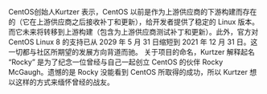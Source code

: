   CentOS创始人Kurtzer 表示，CentOS 以前是作为上游供应商的下游构建而存在的（它在上游供应商之后接收补丁和更新），给开发者提供了稳定的 Linux 版本。而它未来将转移到上游构建（包含为上游供应商测试补丁和更新）。此外，官方对 CentOS Linux 8 的支持已从 2029 年 5 月 31 日缩短到 2021 年 12 月 31 日。这一切都与社区所期望的发展方向背道而驰。
  关于项目的命名，Kurtzer 解释起名 “Rocky” 是为了纪念一位曾经与自己一起创立 CentOS 的伙伴 Rocky McGaugh。遗憾的是 Rocky 没能看到 CentOS 所取得的成功，所以 Kurtzer 想以这样的方式来缅怀曾经的战友。
